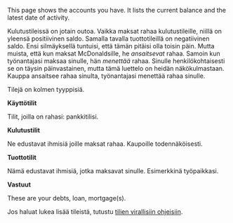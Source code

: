 This page shows the accounts you have. It lists the current balance and the latest date of activity.

Kulutustileissä on jotain outoa. Vaikka maksat rahaa kulutustileille, niillä on yleensä positiivinen saldo. Samalla tavalla tuottotileillä on negatiivinen saldo. Ensi silmäyksellä tuntuisi, että tämän pitäisi olla toisin päin. Mutta muista, että kun maksat McDonaldsille, he *ansaitsevat* rahaa. Samoin kun työnantajasi maksaa sinulle, hän *menettää* rahaa. Sinulle henkilökohtaisesti se on täysin päinvastainen, mutta tämä luettelo on heidän näkökulmastaan. Kauppa ansaitsee rahaa sinulta, ​​työnantajasi menettää rahaa sinulle.

Tilejä on kolmen tyyppisiä.

**Käyttötilit**

Tilit, joilla on rahasi: pankkitilisi.

**Kulutustilit**

Ne edustavat ihmisiä joille maksat rahaa. Kaupoille todennäköisesti.

**Tuottotilit**

Nämä edustavat ihmisiä, jotka maksavat sinulle. Esimerkkinä työpaikkasi.

**Vastuut**

These are your debts, loan, mortgage(s).

Jos haluat lukea lisää tileistä, tutustu [tilien virallisiin ohjeisiin](https://docs.firefly-iii.org/concepts/accounts).